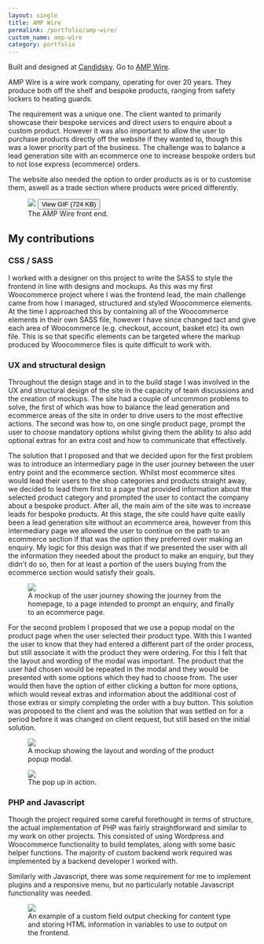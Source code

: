 ```yaml
---
layout: single
title: AMP Wire
permalink: /portfolio/amp-wire/
custom_name: amp-wire
category: portfolio
---
```


Built and designed at <a href="https://candidsky.com">Candidsky</a>. Go to <a href="http://ampwire.co.uk">AMP Wire</a>.

AMP Wire is a wire work company, operating for over 20 years. They produce both off the shelf and bespoke products, ranging from safety lockers to heating guards.

The requirement was a unique one. The client wanted to primarily showcase their bespoke services and direct users to enquire about a custom product. However it was also important to allow the user to purchase products directly off the website if they wanted to, though this was a lower priority part of the business. The challenge was to balance a lead generation site with an ecommerce one to increase bespoke orders but to not lose express (ecommerce) orders.

The website also needed the option to order products as is or to customise them, aswell as a trade section where products were priced differently.

<figure class="portfolio__figure portfolio__figure--screenshot">
	<img src="{{ site-url }}/images/screenshots/ampwire/homepage.jpg" data-gif="{{ site-url }}/images/screen-gifs/ampwire/ampwire.gif">
	<button class="portfolio__figure__gif-trigger">View GIF (724 KB)</button>
	<figcaption>The AMP Wire front end.</figcaption>
</figure>

<h2>My contributions</h2>

<div class="portfolio__skill">
	<h3 class="portfolio__subheading">CSS / SASS</h3>
	<p>I worked with a designer on this project to write the SASS to style the frontend in line with designs and mockups. As this was my first Woocommerce project where I was the frontend lead, the main challenge came from how I managed, structured and styled Woocommerce elements. At the time I approached this by containing all of the Woocommerce elements in their own SASS file, however I have since changed tact and give each area of Woocommerce (e.g. checkout, account, basket etc) its own file. This is so that specific elements can be targeted where the markup produced by Woocommerce files is quite difficult to work with.</p>
</div><!--/.portfolio__skill -->

<div class="portfolio__skill">
	<h3 class="portfolio__subheading" id="design">UX and structural design</h3>
	<p>Throughout the design stage and in to the build stage I was involved in the UX and structural design of the site in the capacity of team discussions and the creation of mockups. The site had a couple of uncommon problems to solve, the first of which was how to balance the lead generation and ecommerce areas of the site in order to drive users to the most effective actions. The second was how to, on one single product page, prompt the user to choose mandatory options whilst giving them the ability to also add optional extras for an extra cost and how to communicate that effectively.</p>
	<p>The solution that I proposed and that we decided upon for the first problem was to introduce an intermediary page in the user journey between the user entry point and the ecommerce section. Whilst most ecommerce sites would lead their users to the shop categories and products straight away, we decided to lead them first to a page that provided information about the selected product category and prompted the user to contact the company about a bespoke product. After all, the main aim of the site was to increase leads for bespoke products. At this stage, the site could have quite easily been a lead generation site without an ecommerce area, however from this intermediary page we allowed the user to continue on the path to an ecommerce section if that was the option they preferred over making an enquiry. My logic for this design was that if we presented the user with all the information they needed about the product to make an enquiry, but they didn't do so, then for at least a portion of the users buying from the ecommerce section would satisfy their goals.</p>
	<figure class="portfolio__figure portfolio__figure--screenshot">
		<img class="portfolio__screenshot" src="{{ site-url }}/images/screenshots/ampwire/ampwire-journey-1.png">
		<figcaption>A mockup of the user journey showing the journey from the homepage, to a page intended to prompt an enquiry, and finally to an ecommerce page.</figcaption>
	</figure>
	<p>For the second problem I proposed that we use a popup modal on the product page when the user selected their product type. With this I wanted the user to know that they had entered a different part of the order process, but still associate it with the product they were ordering. For this I felt that the layout and wording of the modal was important. The product that the user had chosen would be repeated in the modal and they would be presented with some options which they had to choose from. The user would then have the option of either clicking a button for more options, which would reveal extras and information about the additional cost of those extras or simply completing the order with a buy button. This solution was proposed to the client and was the solution that was settled on for a period before it was changed on client request, but still based on the initial solution.</p>
	<figure class="portfolio__figure portfolio__figure--screenshot">
		<img class="portfolio__screenshot" src="{{ site-url }}/images/screenshots/ampwire/ampwire-popup.png">
		<figcaption>A mockup showing the layout and wording of the product popup modal.</figcaption>
	</figure>
	<figure class="portfolio__figure portfolio__figure--screenshot">
		<img class="portfolio__screenshot" src="{{ site-url }}/images/screen-gifs/ampwire/popup.gif">
		<figcaption>The pop up in action.</figcaption>
	</figure>
</div><!--/.portfolio__skill -->

<div class="portfolio__skill">
	<h3 class="portfolio__subheading">PHP and Javascript</h3>
	<p>Though the project required some careful forethought in terms of structure, the actual implementation of PHP was fairly straightforward and similar to my work on other projects. This consisted of using Wordpress and Woocommerce functionality to build templates, along with some basic helper functions. The majority of custom backend work required was implemented by a backend developer I worked with.</p>
	<p>Similarly with Javascript, there was some requirement for me to implement plugins and a responsive menu, but no particularly notable Javascript functionality was needed.</p>
	<figure class="portfolio__figure portfolio__figure--screenshot">
		<img class="portfolio__screenshot" src="{{ site-url }}/images/screenshots/ampwire/panel-php.png">
		<figcaption>An example of a custom field output checking for content type and storing HTML information in variables to use to output on the frontend.</figcaption>
	</figure>
</div><!--/.portfolio__skill -->